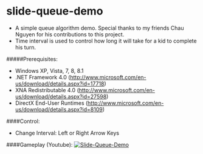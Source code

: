 slide-queue-demo
=========

+ A simple queue algorithm demo. Special thanks to my friends Chau Nguyen for his contributions to this project.
+ Time interval is used to control how long it will take for a kid to complete his turn.

#####Prerequisites:
+ Windows XP, Vista, 7, 8, 8.1
+ .NET Framework 4.0 (http://www.microsoft.com/en-us/download/details.aspx?id=17718)
+ XNA Redistributable 4.0 (http://www.microsoft.com/en-us/download/details.aspx?id=27598)
+ DirectX End-User Runtimes (http://www.microsoft.com/en-us/download/details.aspx?id=8109)

####Control:
+ Change Interval: Left or Right Arrow Keys

####Gameplay (Youtube):
[![Slide-Queue-Demo](http://img.youtube.com/vi/-ujT0jInoYs/0.jpg)](https://www.youtube.com/watch?v=-ujT0jInoYs)

